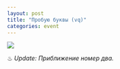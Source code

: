 ```yaml
---
layout: post
title: "Пробую буквы (vq)"
categories: event
---
```

![](https://pics.livejournal.com/quillcraft/pic/0010r36k)

♨ *Update: Приближение номер два.*
